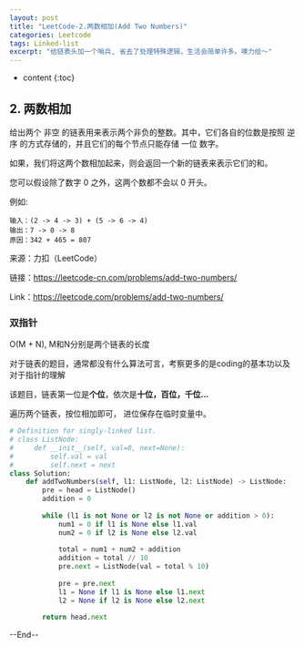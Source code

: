 ```yaml
---
layout: post
title: "LeetCode-2.两数相加(Add Two Numbers)"
categories: Leetcode
tags: Linked-list
excerpt: "给链表头加一个哨兵, 省去了处理特殊逻辑，生活会简单许多。噢力给～"
---
```


* content
{:toc}

## 2. 两数相加

给出两个 非空 的链表用来表示两个非负的整数。其中，它们各自的位数是按照 逆序 的方式存储的，并且它们的每个节点只能存储 一位 数字。

如果，我们将这两个数相加起来，则会返回一个新的链表来表示它们的和。

您可以假设除了数字 0 之外，这两个数都不会以 0 开头。

例如:

```
输入：(2 -> 4 -> 3) + (5 -> 6 -> 4)
输出：7 -> 0 -> 8
原因：342 + 465 = 807
```

来源：力扣（LeetCode）

链接：https://leetcode-cn.com/problems/add-two-numbers/

Link：https://leetcode.com/problems/add-two-numbers/

### 双指针

O(M + N), M和N分别是两个链表的长度

对于链表的题目，通常都没有什么算法可言，考察更多的是coding的基本功以及对于指针的理解

该题目，链表第一位是**个位**，依次是**十位，百位，千位...**

遍历两个链表，按位相加即可， 进位保存在临时变量中。

```python
# Definition for singly-linked list.
# class ListNode:
#     def __init__(self, val=0, next=None):
#         self.val = val
#         self.next = next
class Solution:
    def addTwoNumbers(self, l1: ListNode, l2: ListNode) -> ListNode:
        pre = head = ListNode()
        addition = 0
        
        while (l1 is not None or l2 is not None or addition > 0):
            num1 = 0 if l1 is None else l1.val
            num2 = 0 if l2 is None else l2.val
            
            total = num1 + num2 + addition
            addition = total // 10
            pre.next = ListNode(val = total % 10)
            
            pre = pre.next
            l1 = None if l1 is None else l1.next
            l2 = None if l2 is None else l2.next
            
        return head.next

```

--End--